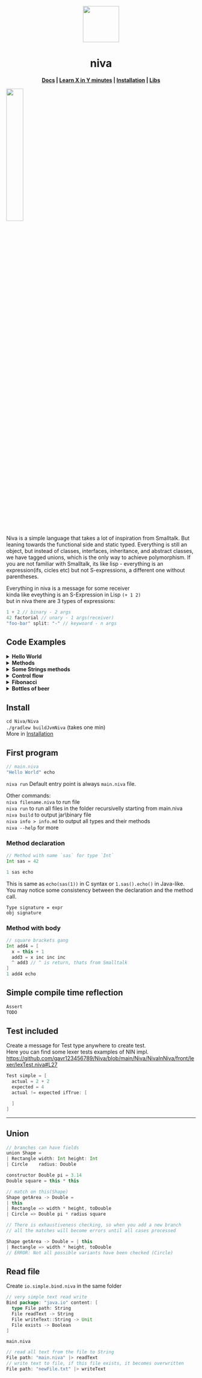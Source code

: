 
<div align="center">

<p>
<img width="96px" height="96px" src="Niva/niva-icon.svg" />
</p>

<h1>niva</h1>

**[Docs](https://gavr123456789.github.io/niva-site) |
[Learn X in Y minutes](https://learnxinyminutes.com/niva/) |
[Installation](./INSTALL.md) |
[Libs](https://github.com/gavr123456789/bazar/tree/main/Bindings)**
</div>

<p>
<img src="https://github.com/gavr123456789/Niva/assets/30507409/7dbdf939-cb71-4459-8a74-4d50fce2c9d3" width=30% height=30%>
</p>

Niva is a simple language that takes a lot of inspiration from Smalltalk.
But leaning towards the functional side and static typed. Everything is still an object, but instead of classes, interfaces, inheritance, and abstract classes, we have tagged unions, which is the only way to achieve polymorphism.
If you are not familiar with Smalltalk, its like lisp - everything is an expression(ifs, cicles etc) but not S-expressions, a different one without parentheses.
  

Everything in niva is a message for some receiver  
kinda like eveything is an S-Expression in Lisp `(+ 1 2)`  
but in niva there are 3 types of expressions:  

```Scala
1 + 2 // binary - 2 args
42 factorial // unary - 1 args(receiver)
"foo-bar" split: "-" // keywoard - n args
```

## Code Examples

<details>
<summary><b>Hello World</b></summary>

```Scala
"Hello World" echo
```
</details>

<details>
<summary><b>Methods</b></summary>

```Scala
type Person 
  name: String
  age: Int

Person greet = "Hello, my name is " + name  

// create person obj
p = Person name: "Alice" age: 24
// call greet and print
p greet echo
```
[Message declaration](https://gavr123456789.github.io/niva-site/message-declaration.html)
</details>


<details>
<summary><b>Some Strings methods</b></summary>

```Scala
"foo-bar" count
"drawer" reversed
"BAOBAB" lowercase

"ee" == "ee"
"foo" + "bar"

"foo-bar" split: "-"
"abcdef" forEach: [char -> char echo]
"baobab" filter: [it == 'b']
"chocolate" contains: "late"
```
[String STD](https://gavr123456789.github.io/niva-site/stringtype.html)
</details>



<details>
<summary><b>Control flow</b></summary>

```Scala
name = "Alice"
// switching on name
| name
| "Bob"   => "Hi Bob!" echo
| "Alice" => "Hi Alice!" echo
|=> "Hi guest" echo

// if is a message for Boolean that takes 2 lambdas
x = 1 > 2 ifTrue: ["what?!"] ifFalse: ["yea"]

// you can switch on bool (and all primitive types)
| 1 > 2
| true => "what?!" echo
| false => "yea" echo
```
[Control flow](https://gavr123456789.github.io/niva-site/control-flow.html)
</details>

<details>
<summary><b>Fibonacci</b></summary>

```Scala
Int fib -> Int = |this
| 0 => 1
| 1 => 1
|=> (this - 2) fib + (this - 1) fib

6 fib echo
```
[Fibonacci](https://github.com/gavr123456789/Niva/blob/main/Niva/Niva/examples/Algoritms/Factorial/factorial.niva)
</details>


<details> 
  <summary><b>Bottles of beer</b></summary>  

```Scala
Int bottles = | this 
| 0 => "no more bottles"
| 1 => "1 bottle"
|=> "$this bottles"

onTheWall = " of beer on the wall, "
99 downTo: 1 do: [
  it bottles + onTheWall + it bottles + " of beer.", echo
  "Take one down and pass it around, " + it dec bottles + onTheWall, echo
]
"No more bottles of beer on the wall, no more bottles of beer." echo
"Go to the store and buy some more, 99 bottles of beer on the wall." echo
```
</details>


## Install
`cd Niva/Niva`  
`./gradlew buildJvmNiva` (takes one min)  
More in [Installation](./INSTALL.md)  

## First program
```Scala
// main.niva
"Hello World" echo
```
`niva run`
Default entry point is always `main.niva` file.

Other commands:  
`niva filename.niva` to run file  
`niva run` to run all files in the folder recursivelly starting from main.niva  
`niva build` to output jar\binary file  
`niva info > info.md` to output all types and their methods  
`niva --help` for more  

### Method declaration

```Scala
// Method with name `sas` for type `Int`
Int sas = 42

1 sas echo
```
This is same as `echo(sas(1))` in C syntax or `1.sas().echo()` in Java-like.  
You may notice some consistency between the declaration and the method call.
```
Type signature = expr
obj signature
```

### Method with body
```Scala
// square brackets gang
Int add4 = [
  x = this + 1
  add3 = x inc inc inc
  ^ add3 // ^ is return, thats from Smalltalk
]
1 add4 echo
```





## Simple compile time reflection

```Scala
Assert
TODO
```

## Test included
Create a message for Test type anywhere to create test.  
Here you can find some lexer tests examples of NIN impl. 
https://github.com/gavr123456789/Niva/blob/main/Niva/NivaInNiva/front/lexer/lexTest.niva#L27  

```Scala
Test simple = [
  actual = 2 + 2
  expected = 4
  actual != expected ifTrue: [

  ]
]
```

----
## Union

```Scala
// branches can have fields
union Shape =
| Rectangle width: Int height: Int
| Circle    radius: Double

constructor Double pi = 3.14
Double square = this * this

// match on this(Shape)
Shape getArea -> Double =
| this
| Rectangle => width * height, toDouble
| Circle => Double pi * radius square

// There is exhaustiveness checking, so when you add a new branch
// all the matches will become errors until all cases processed

Shape getArea -> Double = | this
| Rectangle => width * height, toDouble
// ERROR: Not all possible variants have been checked (Circle)
```

## Read file
Create `io.simple.bind.niva` in the same folder
```Scala
// very simple text read write
Bind package: "java.io" content: [
  type File path: String
  File readText -> String
  File writeText::String -> Unit
  File exists -> Boolean
]
```

`main.niva`
```Scala
// read all text from the file to String
File path: "main.niva" |> readText
// write text to file, if this file exists, it becomes overwritten
File path: "newFile.txt" |> writeText
```
